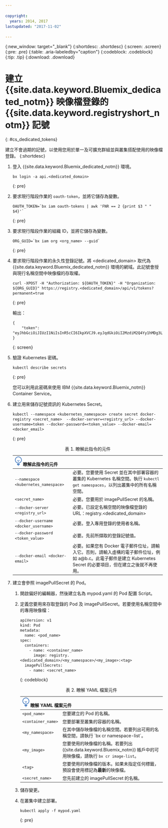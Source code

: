 ```yaml
---

copyright:
  years: 2014, 2017
lastupdated: "2017-11-02"

---
```


{:new_window: target="_blank"}
{:shortdesc: .shortdesc}
{:screen: .screen}
{:pre: .pre}
{:table: .aria-labeledby="caption"}
{:codeblock: .codeblock}
{:tip: .tip}
{:download: .download}


# 建立 {{site.data.keyword.Bluemix_dedicated_notm}} 映像檔登錄的 {{site.data.keyword.registryshort_notm}} 記號
{: #cs_dedicated_tokens}

建立不會過期的記號，以使用您用於單一及可擴充群組並與叢集搭配使用的映像檔登錄。
{:shortdesc}

1.  登入 {{site.data.keyword.Bluemix_dedicated_notm}} 環境。

    ```
    bx login -a api.<dedicated_domain>
    ```
    {: pre}

2.  要求現行階段作業的 `oauth-token`，並將它儲存為變數。

    ```
    OAUTH_TOKEN=`bx iam oauth-tokens | awk 'FNR == 2 {print $3 " " $4}'`
    ```
    {: pre}

3.  要求現行階段作業的組織 ID，並將它儲存為變數。

    ```
    ORG_GUID=`bx iam org <org_name> --guid`
    ```
    {: pre}

4.  要求現行階段作業的永久性登錄記號。將 <dedicated_domain> 取代為 {{site.data.keyword.Bluemix_dedicated_notm}} 環境的網域。此記號會授與現行名稱空間中映像檔的存取權。

    ```
    curl -XPOST -H "Authorization: ${OAUTH_TOKEN}" -H "Organization: ${ORG_GUID}" https://registry.<dedicated_domain>/api/v1/tokens?permanent=true
    ```
    {: pre}

    輸出：

    ```
    {
        "token": "eyJhbGciOiJIUzI1NiIsInR5cCI6IkpXVCJ9.eyJqdGkiOiI2MzdiM2Q4Yy1hMDg3LTVhZjktYTYzNi0xNmU3ZWZjNzA5NjciLCJpc3MiOiJyZWdpc3RyeS5jZnNkZWRpY2F0ZWQxLnVzLXNvdXRoLmJsdWVtaXgubmV0"
    }
    ```
    {: screen}

5.  驗證 Kubernetes 密碼。

    ```
    kubectl describe secrets
    ```
    {: pre}

    您可以利用此密碼來使用 IBM {{site.data.keyword.Bluemix_notm}} Container Service。

6.  建立用來儲存記號資訊的 Kubernetes Secret。

    ```
    kubectl --namespace <kubernetes_namespace> create secret docker-registry <secret_name>  --docker-server=<registry_url> --docker-username=token --docker-password=<token_value> --docker-email=<docker_email>
    ```
    {: pre}

    <table>
    <caption>表 1. 瞭解此指令的元件</caption>
    <thead>
    <th colspan=2><img src="images/idea.png" alt="構想圖示"/> 瞭解此指令的元件</th>
    </thead>
    <tbody>
    <tr>
    <td><code>--namespace &lt;kubernetes_namespace&gt;</code></td>
    <td>必要。您要使用 Secret 並在其中部署容器的叢集的 Kubernetes 名稱空間。執行 <code>kubectl get namespaces</code>，以列出叢集中的所有名稱空間。</td>
    </tr>
    <tr>
    <td><code>&lt;secret_name&gt;</code></td>
    <td>必要。您要用於 imagePullSecret 的名稱。</td>
    </tr>
    <tr>
    <td><code>--docker-server &lt;registry_url&gt;</code></td>
    <td>必要。已設定名稱空間的映像檔登錄的 URL：registry.&lt;dedicated_domain&gt;</li></ul></td>
    </tr>
    <tr>
    <td><code>--docker-username &lt;docker_username&gt;</code></td>
    <td>必要。登入專用登錄的使用者名稱。</td>
    </tr>
    <tr>
    <td><code>--docker-password &lt;token_value&gt;</code></td>
    <td>必要。先前所擷取的登錄記號值。</td>
    </tr>
    <tr>
    <td><code>--docker-email &lt;docker-email&gt;</code></td>
    <td>必要。如果您有 Docker 電子郵件位址，請輸入它。否則，請輸入虛構的電子郵件位址，例如 a@b.c。此電子郵件是建立 Kubernetes Secret 的必要項目，但在建立之後就不再使用。</td>
    </tr>
    </tbody></table>

7.  建立會參照 imagePullSecret 的 Pod。

    1.  開啟偏好的編輯器，然後建立名為 mypod.yaml 的 Pod 配置 Script。
    2.  定義您要用來存取登錄的 Pod 及 imagePullSecret。若要使用名稱空間中的專用映像檔：

        ```
        apiVersion: v1
        kind: Pod
        metadata:
          name: <pod_name>
        spec:
          containers:
            - name: <container_name>
              image: registry.<dedicated_domain>/<my_namespace>/<my_image>:<tag>  
          imagePullSecrets:
            - name: <secret_name>
        ```
        {: codeblock}

        <table>
        <caption>表 2. 瞭解 YAML 檔案元件</caption>
        <thead>
        <th colspan=2><img src="images/idea.png"/> 瞭解 YAML 檔案元件</th>
        </thead>
        <tbody>
        <tr>
        <td><code>&lt;pod_name&gt;</code></td>
        <td>您要建立的 Pod 的名稱。</td>
        </tr>
        <tr>
        <td><code>&lt;container_name&gt;</code></td>
        <td>您要部署至叢集的容器的名稱。</td>
        </tr>
        <tr>
        <td><code>&lt;my_namespace&gt;</code></td>
        <td>在其中儲存映像檔的名稱空間。若要列出可用的名稱空間，請執行 `bx cr namespace-list`。</td>
        </tr>
        <td><code>&lt;my_image&gt;</code></td>
        <td>您要使用的映像檔的名稱。若要列出 {{site.data.keyword.Bluemix_notm}} 帳戶中的可用映像檔，請執行 <code>bx cr image-list</code>。</td>
        </tr>
        <tr>
        <td><code>&lt;tag&gt;</code></td>
        <td>您要使用的映像檔的版本。如果未指定任何標籤，預設會使用標記為<strong>最新</strong>的映像檔。</td>
        </tr>
        <tr>
        <td><code>&lt;secret_name&gt;</code></td>
        <td>您先前建立的 imagePullSecret 的名稱。</td>
        </tr>
        </tbody></table>

    3.  儲存變更。

    4.  在叢集中建立部署。

          ```
          kubectl apply -f mypod.yaml
          ```
          {: pre}
